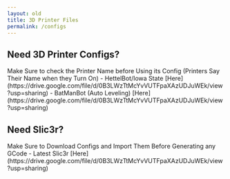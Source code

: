 ```yaml
---
layout: old
title: 3D Printer Files
permalink: /configs
---
```

<h2>Need 3D Printer Configs?</h2>
Make Sure to check the Printer Name before Using its Config (Printers Say Their Name when they Turn On)  
 - HettelBot/Iowa State [Here](https://drive.google.com/file/d/0B3LWzTtMcYvVUTFpaXAzUDJuWEk/view?usp=sharing)  
 - BatManBot (Auto Leveling) [Here](https://drive.google.com/file/d/0B3LWzTtMcYvVUTFpaXAzUDJuWEk/view?usp=sharing)
 
<h2>Need Slic3r?</h2>
Make Sure to Download Configs and Import Them Before Generating any GCode  
 - Latest Slic3r [Here](https://drive.google.com/file/d/0B3LWzTtMcYvVUTFpaXAzUDJuWEk/view?usp=sharing)
